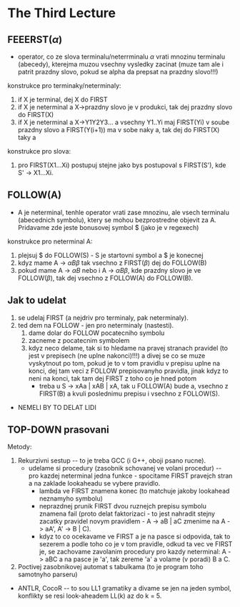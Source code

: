 # The Third Lecture


## FEEERST($\alpha$)

- operator, co ze slova terminalu/neterrminalu $\alpha$ vrati mnozinu terminalu (abecedy), kterejma muzou vsechny vysledky zacinat (muze tam ale i patrit prazdny slovo, pokud se alpha da prepsat na prazdny slovo!!!)

konstrukce pro terminaky/neterminaly:

1. if X je terminal, dej X do FIRST
1. if X je neterminal a X->prazdny slovo je v produkci, tak dej prazdny slovo do FIRST(X)
1. if X je neterminal a X->Y1Y2Y3... a vsechny Y1..Yi maj FIRST(Yi) v soube prazdny slovo a FIRST(Y(i+1)) ma v sobe naky a, tak dej do FIRST(X) taky a

konstrukce pro slova:

1. pro FIRST(X1...Xi) postupuj stejne jako bys postupoval s FIRST(S'), kde S' -> X1...Xi.

## FOLLOW(A)
- A je neterminal, tenhle operator vrati zase mnozinu, ale vsech terminalu (abecednich symbolu), ktery se mohou bezprostredne objevit za A. Pridavame zde jeste bonusovej symbol $ (jako je v regexech)

konstrukce pro neterminal A:
1. plejsuj \$ do FOLLOW(S) - S je startovni symbol a \$ je konecnej
1. kdyz mame A -> $\alpha B\beta$ tak vsechno z FIRST($\beta$) dej do FOLLOW(B)
1. pokud mame A -> $\alpha B$ nebo i A -> $\alpha B\beta$, kde prazdny slovo je ve FOLLOW($\beta$), tak dej vsechno z FOLLOW(A) do FOLLOW(B).


## Jak to udelat

1. se udelaj FIRST (a nejdriv pro terminaly, pak neterminaly).
1. ted dem na FOLLOW - jen pro neterminaly (nastesti).
    1. dame dolar do FOLLOW pocatecniho symbolu
    1. zacneme z pocatecnim symbolem
    1. kdyz neco delame, tak si to hledame na pravej stranach pravidel (to jest v prepisech (ne uplne nakonci)!!!) a divej se co se muze vyskytnout po tom, pokud je to v tom pravidlu v prepisu uplne na konci, dej tam veci z FOLLOW prepisovanyho pravidla, jinak kdyz to neni na konci, tak tam dej FIRST z toho co je hned potom
        - treba u S -> xAa | xAB | xA, tak u FOLLOW(A) bude a, vsechno z FIRST(B) a kvuli poslednimu prepisu i vsechno z FOLLOW(S).
- NEMELI BY TO DELAT LIDI

## TOP-DOWN prasovani

Metody:

1. Rekurzivni sestup -- to je treba GCC (i G++, oboji psano rucne).
    - udelame si procedury (zasobnik schovanej ve volani procedur) -- pro kazdej neterminal jedna funkce - spocitame FIRST pravejch stran a na zaklade lookaheadu se vybere pravidlo.
        - lambda ve FIRST znamena konec (to matchuje jakoby lookahead neznamyho symbolu)
        - neprazdnej prunik FIRST dvou ruznejch prepisu symbolu znamena fail (proto delat faktorizaci - to jest nahradit stejny zacatky pravidel novym pravidlem - A -> aB | aC zmenime na A -> aA', A' -> B | C).
        - kdyz to co ocekavame ve FIRST a je na pasce si odpovida, tak to sezerem a podle toho co je v tom pravidle, odkud ta vec ve FIRST je, se zachovame zavolanim procedury pro kazdy neterminal: A -> aBC a na pasce je 'a', tak zereme 'a' a volame (v poradi) B a C.
1. Poctivej zasobnikovej automat s tabulkama (to je program toho samotnyho parseru)

- ANTLR, CocoR -- to sou LL1 gramatiky a divame se jen na jeden symbol, konflikty se resi look-aheadem LL(k) az do k = 5.
